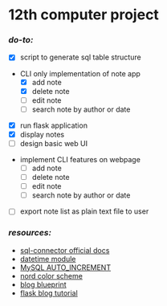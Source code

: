 # 12th computer project

### _do-to:_

- [X] script to generate sql table structure
- CLI only implementation of note app
    - [X] add note
    - [X] delete note
    - [ ] edit note
    - [ ] search note by author or date
- [X] run flask application
- [X] display notes
- [ ] design basic web UI
- implement CLI features on webpage
    - [ ] add note
    - [ ] delete note
    - [ ] edit note
    - [ ] search note by author or date
- [ ] export note list as plain text file to user

### _resources:_
- [sql-connector official docs](https://dev.mysql.com/doc/connector-python/en)
- [datetime module](https://www.geeksforgeeks.org/python-datetime-module)
- [MySQL AUTO_INCREMENT](https://dev.mysql.com/doc/refman/8.4/en/example-auto-increment.html)
- [nord color scheme](https://www.nordtheme.com/docs/colors-and-palettes)
- [blog blueprint](https://flask.palletsprojects.com/en/3.0.x/tutorial/blog/)
- [flask blog tutorial](https://medium.com/@noransaber685/building-a-flask-blog-a-step-by-step-guide-for-beginners-8bffe925cd0e)